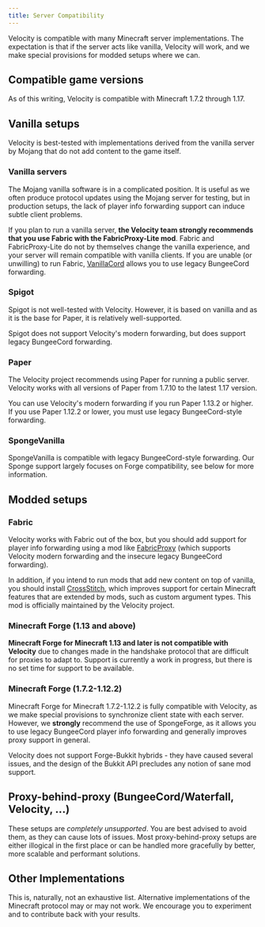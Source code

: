 ```yaml
---
title: Server Compatibility
---
```


Velocity is compatible with many Minecraft server implementations. The expectation is that if the server acts like vanilla, Velocity will work, and we make special provisions for modded setups where we can.

## Compatible game versions

As of this writing, Velocity is compatible with Minecraft 1.7.2 through 1.17.

## Vanilla setups

Velocity is best-tested with implementations derived from the vanilla server by Mojang that do not add content to the game itself.

### Vanilla servers

The Mojang vanilla software is in a complicated position. It is useful as we often produce protocol updates using the Mojang server for testing, but in production setups, the lack of player info forwarding support can induce subtle client problems.

If you plan to run a vanilla server, **the Velocity team strongly recommends that you use Fabric with the FabricProxy-Lite mod**. Fabric and FabricProxy-Lite do not by themselves change the vanilla experience, and your server will remain compatible with vanilla clients. If you are unable (or unwilling) to run Fabric, [VanillaCord](https://github.com/ME1312/VanillaCord) allows you to use legacy BungeeCord forwarding.

### Spigot

Spigot is not well-tested with Velocity. However, it is based on vanilla and as it is the base for Paper, it is relatively well-supported.

Spigot does not support Velocity's modern forwarding, but does support legacy BungeeCord forwarding.

### Paper

The Velocity project recommends using Paper for running a public server. Velocity works with all versions of Paper from 1.7.10 to the latest 1.17 version.

You can use Velocity's modern forwarding if you run Paper 1.13.2 or higher. If you use Paper 1.12.2 or lower, you must use legacy BungeeCord-style forwarding.

### SpongeVanilla

SpongeVanilla is compatible with legacy BungeeCord-style forwarding. Our Sponge support largely focuses on Forge compatibility, see below for more information.

## Modded setups

### Fabric

Velocity works with Fabric out of the box, but you should add support for player info forwarding using a mod like [FabricProxy](https://www.curseforge.com/minecraft/mc-mods/fabricproxy) (which supports Velocity modern forwarding and the insecure legacy BungeeCord forwarding).

In addition, if you intend to run mods that add new content on top of vanilla, you should install [CrossStitch](https://www.curseforge.com/minecraft/mc-mods/crossstitch), which improves support for certain Minecraft features that are extended by mods, such as custom argument types. This mod is officially maintained by the Velocity project.

### Minecraft Forge (1.13 and above)

**Minecraft Forge for Minecraft 1.13 and later is not compatible with Velocity** due to changes made in the handshake protocol that are difficult for proxies to adapt to. Support is currently a work in progress, but there is no set time for support to be available.

### Minecraft Forge (1.7.2-1.12.2)

Minecraft Forge for Minecraft 1.7.2-1.12.2 is fully compatible with Velocity, as we make special provisions to synchronize client state with each server. However, we **strongly** recommend the use of SpongeForge, as it allows you to use legacy BungeeCord player info forwarding and generally improves proxy support in general.

Velocity does not support Forge-Bukkit hybrids - they have caused several issues, and the design of the Bukkit API precludes any notion of sane mod support.

## Proxy-behind-proxy (BungeeCord/Waterfall, Velocity, ...)

These setups are _completely unsupported_. You are best advised to avoid them, as they can cause lots of issues. Most proxy-behind-proxy setups are either illogical in the first place or can be handled more gracefully by better, more scalable and performant solutions.

## Other Implementations

This is, naturally, not an exhaustive list. Alternative implementations of the Minecraft protocol may or may not work. We encourage you to experiment and to contribute back with your results.
